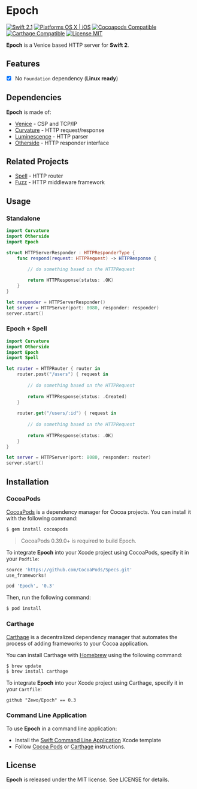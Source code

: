 Epoch
=====

[![Swift 2.1](https://img.shields.io/badge/Swift-2.1-orange.svg?style=flat)](https://developer.apple.com/swift/)
[![Platforms OS X | iOS](https://img.shields.io/badge/Platforms-OS%20X%20%7C%20iOS-lightgray.svg?style=flat)](https://developer.apple.com/swift/)
[![Cocoapods Compatible](https://img.shields.io/badge/Cocoapods-Compatible-4BC51D.svg?style=flat)](https://cocoapods.org/pods/Luminescence)
[![Carthage Compatible](https://img.shields.io/badge/Carthage-Compatible-4BC51D.svg?style=flat)](https://github.com/Carthage/Carthage)
[![License MIT](https://img.shields.io/badge/License-MIT-blue.svg?style=flat)](https://github.com/Carthage/Carthage)

**Epoch** is a Venice based HTTP server for **Swift 2**.

## Features

- [x] No `Foundation` dependency (**Linux ready**)

## Dependencies

**Epoch** is made of:

- [Venice](https://github.com/Zewo/Venice) - CSP and TCP/IP
- [Curvature](https://github.com/Zewo/Curvature) - HTTP request/response
- [Luminescence](https://github.com/Zewo/Luminescence) - HTTP parser
- [Otherside](https://github.com/Zewo/Otherside) - HTTP responder interface

## Related Projects

- [Spell](https://github.com/Zewo/Spell) - HTTP router
- [Fuzz](https://github.com/Zewo/Fuzz) - HTTP middleware framework

## Usage

### Standalone

```swift
import Curvature
import Otherside
import Epoch

struct HTTPServerResponder : HTTPResponderType {
    func respond(request: HTTPRequest) -> HTTPResponse {
    
        // do something based on the HTTPRequest

        return HTTPResponse(status: .OK)
    }
}

let responder = HTTPServerResponder()
let server = HTTPServer(port: 8080, responder: responder)
server.start()
```

### Epoch + Spell

```swift
import Curvature
import Otherside
import Epoch
import Spell

let router = HTTPRouter { router in
	router.post("/users") { request in
	
        // do something based on the HTTPRequest
        
        return HTTPResponse(status: .Created)
    }
    
    router.get("/users/:id") { request in
    
        // do something based on the HTTPRequest
        
        return HTTPResponse(status: .OK)
    } 
}

let server = HTTPServer(port: 8080, responder: router)
server.start()
```

## Installation

### CocoaPods

[CocoaPods](http://cocoapods.org) is a dependency manager for Cocoa projects. You can install it with the following command:

```bash
$ gem install cocoapods
```

> CocoaPods 0.39.0+ is required to build Epoch.

To integrate **Epoch** into your Xcode project using CocoaPods, specify it in your `Podfile`:

```ruby
source 'https://github.com/CocoaPods/Specs.git'
use_frameworks!

pod 'Epoch', '0.3'
```

Then, run the following command:

```bash
$ pod install
```

### Carthage

[Carthage](https://github.com/Carthage/Carthage) is a decentralized dependency manager that automates the process of adding frameworks to your Cocoa application.

You can install Carthage with [Homebrew](http://brew.sh/) using the following command:

```bash
$ brew update
$ brew install carthage
```

To integrate **Epoch** into your Xcode project using Carthage, specify it in your `Cartfile`:

```ogdl
github "Zewo/Epoch" == 0.3
```

### Command Line Application

To use **Epoch** in a command line application:

- Install the [Swift Command Line Application](https://github.com/Zewo/Swift-Command-Line-Application-Template) Xcode template
- Follow [Cocoa Pods](#cocoapods) or [Carthage](#carthage) instructions.

License
-------

**Epoch** is released under the MIT license. See LICENSE for details.

